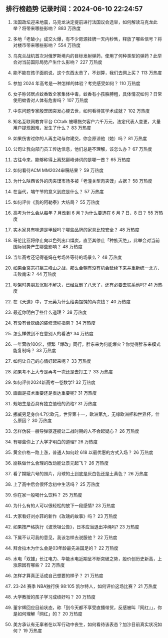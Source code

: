 
## 排行榜趋势 记录时间：2024-06-10 22:24:57
  
  1. 法国政坛迎来地震，马克龙决定提前进行法国议会选举，如何解读马克龙此举？将带来哪些影响？ 883 万热度
    
  2. 多地「老破小」成交火爆，有不少房源挂牌一天内秒售，释放了哪些信号？将对楼市带来哪些影响？ 554 万热度
    
  3. 乌克兰战机首次对俄罗斯境内的目标发射弹药，使用了何种类型的弹药？此举会对当前国际局势产生什么影响？ 227 万热度
    
  4. 能不能在孩子面前说，这个东西太贵了，不划算，我们去网上买？ 113 万热度
    
  5. 参加 2024 年高考是一种怎样的体验？考完感受如何？ 110 万热度
    
  6. 女子称邻居点蚊香致全家集体中毒，蚊香有小孩胳膊粗，具体情况如何？日常使用蚊香对人体有危害吗？ 107 万热度
    
  7. 中东问题专家殷罡因突发心梗去世，如何看待其学术成就？ 102 万热度
    
  8. 知名互联网教育平台 CCtalk 被曝拖欠客户六千万元，法定代表人变更，大量用户提现困难，发生了什么？ 83 万热度
    
  9. 如果伤害过你的人再主动与你建交，你会原谅他（她）吗？ 81 万热度
    
  10. 公司让我向部门员工传达信息，他们总是不理解，该怎么办？ 67 万热度
    
  11. 古往今来，能够称得上离愁巅峰诗词的是哪一首？ 65 万热度
    
  12. 如何看待ACM MM2024审稿结果？ 59 万热度
    
  13. 为什么陕西省外的肉夹馍市场多被「老潼关型肉夹馍」占据？ 58 万热度
    
  14. 在当代，端午节的意义到底是什么？ 57 万热度
    
  15. 如何评价《我的阿勒泰》大结局？ 55 万热度
    
  16. 高考为什么会从每年 7 月改到 6 月？为什么要选在 6 月 7 日、8 日？ 55 万热度
    
  17. 实木家具有味道是甲醛吗？哪些品牌的家具比较安全？ 48 万热度
    
  18. 哥伦比亚将停止向以色列出口煤炭，直至其停止「种族灭绝」，此举会对当前国际局势产生哪些影响？ 48 万热度
    
  19. 当年高考还记得爸妈在考场外等待的场景么？ 48 万热度
    
  20. 如果金哀宗打赢三峰山之战，那么金朝有没有机会延续下来并重新统一北方、击败南宋？ 44 万热度
    
  21. 吵架时男朋友沉默不解决，已经互删了八天了，还有必要去联系他吗? 41 万热度
    
  22. 在《天道》中，丁元英为什么给卖馄饨的两次钱？ 40 万热度
    
  23. 最近你明白了些什么道理？ 38 万热度
    
  24. 有没有骨灰级的装修流程指南？ 34 万热度
    
  25. 怎么样做到不在意别人的看法? 34 万热度
    
  26. 一年营收100亿，频繁「爆改」同行，胖东来为何能爆火？你觉得胖东来模式能复制吗？ 33 万热度
    
  27. 如何让自己的心情好起来呢？ 33 万热度
    
  28. 如果考不上大专是再考一次还是去打工？ 33 万热度
    
  29. 如何评价2024新高考一卷数学? 32 万热度
    
  30. 画画是技术重要还是表达重要呢? 31 万热度
    
  31. 规培生是否具有独立值班的资格? 31 万热度
    
  32. 挪威男足身价4.7亿欧元，世界第十一，欧洲第九，无缘欧洲杯和世界杯，什么原因？ 30 万热度
    
  33. 怎样伪装一艘导弹驱逐舰让二战时期的人不会起疑心？ 26 万热度
    
  34. 有哪些你上了大学才明白的道理? 26 万热度
    
  35. 黄金价格一路上涨，普通人如何趁 618 以最优惠的方式入场？ 26 万热度
    
  36. 崩铁做什么合理的改动能让景元起飞？ 26 万热度
    
  37. 看了嫦娥六号的照片，月球的土到底是灰白色还是土黄色？ 26 万热度
    
  38. 上了高中后会很怀念初中生活吗？ 25 万热度
    
  39. 你在家一般喝什么饮料？ 25 万热度
    
  40. 为什么有的人可以很轻松的放下一段感情? 23 万热度
    
  41. 大家看好刘亦菲的新作《玫瑰的故事》吗？ 23 万热度
    
  42. 如果按严格执行《波茨坦公告》，日本应当退出冲绳吗? 23 万热度
    
  43. 下属不认可我的意见，我该怎样去说服他？ 22 万热度
    
  44. 拜合拉木为什么会是03年龄最先进国足的？ 22 万热度
    
  45. 水电「双雄」长江电力、华能水电近期呈不断突破之势，股价创历史新高，上涨原因有哪些？ 22 万热度
    
  46. 怎样才算真正活成自己想要的样子？ 21 万热度
    
  47. 23-24 赛季 NBA独行侠 98:105 凯尔特人，如何评价这场比赛？ 21 万热度
    
  48. 大学教授的孩子学习成绩好吗？ 20 万热度
    
  49. 董宇辉回应目前状态，称「到今天都不享受直播带货，反感被叫『网红』」，你是如何理解「网红」的？ 20 万热度
    
  50. 美方承认有无辜者在以军行动中丧生，如何看待该表态？加沙目前真实状况如何？ 19 万热度
    